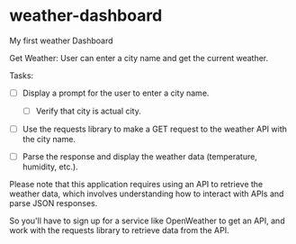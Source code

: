 # weather-dashboard
My first weather Dashboard


Get Weather: User can enter a city name and get the current weather.

Tasks:

- [ ] Display a prompt for the user to enter a city name.
    - [ ] Verify that city is actual city. 

- [ ] Use the requests library to make a GET request to the weather API with the city name.

- [ ] Parse the response and display the weather data (temperature, humidity, etc.).

Please note that this application requires using an API to retrieve the weather data, which involves understanding how to interact with APIs and parse JSON responses.

So you'll have to sign up for a service like OpenWeather to get an API, and work with the requests library to retrieve data from the API.


